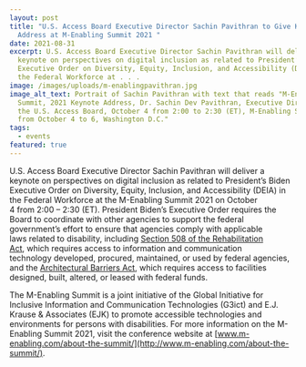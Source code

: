 ```yaml
---
layout: post
title: "U.S. Access Board Executive Director Sachin Pavithran to Give Keynote
  Address at M-Enabling Summit 2021 "
date: 2021-08-31
excerpt: U.S. Access Board Executive Director Sachin Pavithran will deliver a
  keynote on perspectives on digital inclusion as related to President’s Biden
  Executive Order on Diversity, Equity, Inclusion, and Accessibility (DEIA) in
  the Federal Workforce at . . .
image: /images/uploads/m-enablingpavithran.jpg
image_alt_text: Portrait of Sachin Pavithran with text that reads "M-Enabling
  Summit, 2021 Keynote Address, Dr. Sachin Dev Pavithran, Executive Director of
  the U.S. Access Board, October 4 from 2:00 to 2:30 (ET), M-Enabling Summit
  from October 4 to 6, Washington D.C."
tags:
  - events
featured: true
---
```

U.S. Access Board Executive Director Sachin Pavithran will deliver a keynote on perspectives on digital inclusion as related to President’s Biden Executive Order on Diversity, Equity, Inclusion, and Accessibility (DEIA) in the Federal Workforce at the M-Enabling Summit 2021 on October 4 from 2:00 – 2:30 (ET). President Biden’s Executive Order requires the Board to coordinate with other agencies to support the federal government’s effort to ensure that agencies comply with applicable laws related to disability, including [Section 508 of the Rehabilitation Act](https://www.access-board.gov/ict/), which requires access to information and communication technology developed, procured, maintained, or used by federal agencies, and the [Architectural Barriers Act](https://www.access-board.gov/aba/), which requires access to facilities designed, built, altered, or leased with federal funds. 

The M-Enabling Summit is a joint initiative of the Global Initiative for Inclusive Information and Communication Technologies (G3ict) and E.J. Krause & Associates (EJK) to promote accessible technologies and environments for persons with disabilities. For more information on the M-Enabling Summit 2021, visit the conference website at [www.m-enabling.com/about-the-summit/](http://www.m-enabling.com/about-the-summit/).